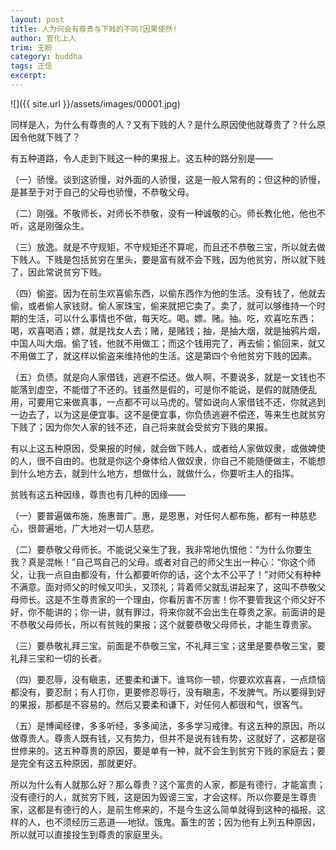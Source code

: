 ```yaml
---
layout: post
title: 人为何会有尊贵与下贱的不同?因果使然!
author: 宣化上人
trim: 王盼
category: buddha
tags: 正信
excerpt:
---
```


![]({{ site.url }}/assets/images/00001.jpg)

同样是人，为什么有尊贵的人？又有下贱的人？是什么原因使他就尊贵了？什么原因令他就下贱了？

有五种道路，令人走到下贱这一种的果报上。这五种的路分别是——

（一）骄慢。谈到这骄慢，对外面的人骄慢，这是一般人常有的；但这种的骄慢，是甚至于对于自己的父母也骄慢，不恭敬父母。

（二）刚强。不敬师长，对师长不恭敬，没有一种诚敬的心。师长教化他，他也不听，这是刚强众生。

（三）放逸。就是不守规矩，不守规矩还不算呢，而且还不恭敬三宝，所以就去做下贱人。下贱是包括贫穷在里头，要是富有就不会下贱，因为他贫穷，所以就下贱了，因此常说贫穷下贱。

（四）偷盗。因为在前生欢喜偷东西，以偷东西作为他的生活。没有钱了，他就去偷，或者偷人家钱财。偷人家珠宝，偷来就把它卖了。卖了，就可以够维持一个时期的生活，可以什么事情也不做，每天吃。喝。嫖。赌。抽。吃，欢喜吃东西；喝，欢喜喝酒；嫖，就是找女人去；赌，是赌钱；抽，是抽大烟，就是抽鸦片烟，中国人叫大烟。偷了钱，他就不用做工；而这个钱用完了，再去偷；偷回来，就又不用做工了，就这样以偷盗来维持他的生活。这是第四个令他贫穷下贱的因素。

（五）负债。就是向人家借钱，逃避不偿还。做人啊，不要说多，就是一文钱也不能落到虚空，不能借了不还的。钱虽然是假的，可是你不能说，是假的就随便乱用，可要用它来做真事，一点都不可以马虎的。譬如说向人家借钱不还，你就逃到一边去了，以为这是便宜事。这不是便宜事，你负债逃避不偿还，等来生也就贫穷下贱了；因为你欠人家的钱不还，自己将来就会受贫穷下贱的果报。

有以上这五种原因，受果报的时候，就会做下贱人，或者给人家做奴隶，或做婢使的人，很不自由的。也就是你这个身体给人做奴隶，你自己不能随便做主，不能想到什么地方去，就到什么地方，想做什么，就做什么，你要听主人的指挥。

贫贱有这五种因缘，尊贵也有几种的因缘——

（一）要普遍做布施，施惠普广。惠，是恩惠，对任何人都布施，都有一种慈悲心，很普遍地，广大地对一切人慈悲。

（二）要恭敬父母师长。不能说父亲生了我，我非常地仇恨他：“为什么你要生我？真是混帐！”自己骂自己的父母。或者对自己的师父生出一种心：“你这个师父，让我一点自由都没有，什么都要听你的话，这个太不公平了！”对师父有种种不满意。面对师父的时候又叩头，又顶礼；背着师父就乱讲起来了，这叫不恭敬父母师长。这是不生尊贵家的一个理由，你看厉害不厉害！你不要管我这个师父好不好，你不能讲的；你一讲，就有罪过，将来你就不会出生在尊贵之家。前面讲的是不恭敬父母师长，所以有贫贱的果报；这个就要恭敬父母师长，才能生尊贵家。

（三）要恭敬礼拜三宝。前面是不恭敬三宝，不礼拜三宝；这里是要恭敬三宝，要礼拜三宝和一切的长者。

（四）要忍辱，没有瞋恚，还要柔和谦下。谁骂你一顿，你要欢欢喜喜，一点烦恼都没有，要忍耐；有人打你，更要修忍辱行，没有瞋恚，不发脾气。所以要得到好的果报，那都是不容易的。然后又要柔和谦下，对任何人都很和气，很客气。

（五）是博闻经律，多多听经，多多闻法，多多学习戒律。有这五种的原因，所以做尊贵人。尊贵人既有钱，又有势力，但并不是说有钱有势，这就好了，这都是宿世修来的。这五种尊贵的原因，要是单有一种，就不会生到贫穷下贱的家庭去；要是完全有这五种原因，那就更好。

所以为什么有人就那么好？那么尊贵？这个富贵的人家，都是有德行，才能富贵；没有德行的人，就贫穷下贱，这是因为毁谤三宝，才会这样。所以你要是生尊贵家，这都是有德行的人，是前生修来的，不是今生这么简单就得到这种的福报。这样的人，也不须经历三恶道──地狱。饿鬼。畜生的苦；因为他有上列五种原因，所以就可以直接投生到尊贵的家庭里头。
